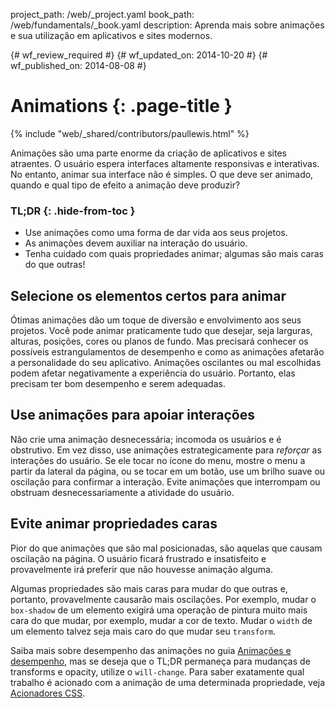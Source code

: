 project_path: /web/_project.yaml
book_path: /web/fundamentals/_book.yaml
description: Aprenda mais sobre animações e sua utilização em aplicativos e sites modernos.

{# wf_review_required #}
{# wf_updated_on: 2014-10-20 #}
{# wf_published_on: 2014-08-08 #}

# Animations {: .page-title }

{% include "web/_shared/contributors/paullewis.html" %}


Animações são uma parte enorme da criação de aplicativos e sites atraentes. O usuário espera interfaces altamente responsivas e interativas. No entanto, animar sua interface não é simples. O que deve ser animado, quando e qual tipo de efeito a animação deve produzir?

### TL;DR {: .hide-from-toc }
- Use animações como uma forma de dar vida aos seus projetos.
- As animações devem auxiliar na interação do usuário.
- Tenha cuidado com quais propriedades animar; algumas são mais caras do que outras!


## Selecione os elementos certos para animar

Ótimas animações dão um toque de diversão e envolvimento aos seus projetos. Você pode animar praticamente tudo que desejar, seja larguras, alturas, posições, cores ou planos de fundo. Mas precisará conhecer os possíveis estrangulamentos de desempenho e como as animações afetarão a personalidade do seu aplicativo. Animações oscilantes ou mal escolhidas podem afetar negativamente a experiência do usuário. Portanto, elas precisam ter bom desempenho e serem adequadas.

## Use animações para apoiar interações

Não crie uma animação desnecessária; incomoda os usuários e é obstrutivo. Em vez disso, use animações estrategicamente para _reforçar_ as interações do usuário. Se ele tocar no ícone do menu, mostre o menu a partir da lateral da página, ou se tocar em um botão, use um brilho suave ou oscilação para confirmar a interação. Evite animações que interrompam ou obstruam desnecessariamente a atividade do usuário.

## Evite animar propriedades caras

Pior do que animações que são mal posicionadas, são aquelas que causam oscilação na página. O usuário ficará frustrado e insatisfeito e provavelmente irá preferir que não houvesse animação alguma.

Algumas propriedades são mais caras para mudar do que outras e, portanto, provavelmente causarão mais oscilações. Por exemplo, mudar o `box-shadow` de um elemento exigirá uma operação de pintura muito mais cara do que mudar, por exemplo, mudar a cor de texto. Mudar o `width` de um elemento talvez seja mais caro do que mudar seu `transform`.

Saiba mais sobre desempenho das animações no guia [Animações e desempenho](animations-and-performance.html), mas se deseja que o TL;DR permaneça para mudanças de transforms e opacity, utilize o `will-change`. Para saber exatamente qual trabalho é acionado com a animação de uma determinada propriedade, veja [Acionadores CSS](http://csstriggers.com).



